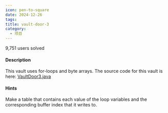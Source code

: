 ```yaml
---
icon: pen-to-square
date: 2024-12-26
tags: 
title: vault-door-3
category:
  - 项目
---
```

9,751 users solved
#### Description

This vault uses for-loops and byte arrays. The source code for this vault is here: [VaultDoor3.java](https://jupiter.challenges.picoctf.org/static/a648ca6dd275b9454c5d0de6d0f6efd3/VaultDoor3.java)
#### Hints
Make a table that contains each value of the loop variables and the corresponding buffer index that it writes to.